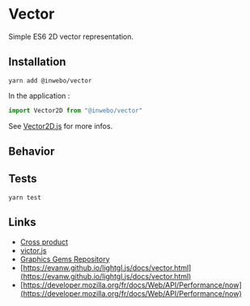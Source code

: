 # Vector
Simple ES6 2D vector representation.

## Installation

```shell script
yarn add @inwebo/vector
```

In the application :

```javascript
import Vector2D from "@inwebo/vector"
```

See [Vector2D.js](./src/Vector2D.js) for more infos.

## Behavior

## Tests
```shell script
yarn test
``` 

## Links

* [Cross product](https://en.wikipedia.org/wiki/Cross_product)
* [victor.js](http://victorjs.org/)
* [Graphics Gems Repository](http://www.realtimerendering.com/resources/GraphicsGems/)
* [https://evanw.github.io/lightgl.js/docs/vector.html](https://evanw.github.io/lightgl.js/docs/vector.html)
* [https://developer.mozilla.org/fr/docs/Web/API/Performance/now](https://developer.mozilla.org/fr/docs/Web/API/Performance/now)